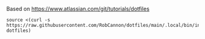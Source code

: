 Based on https://www.atlassian.com/git/tutorials/dotfiles

```
source <(curl -s https://raw.githubusercontent.com/RobCannon/dotfiles/main/.local/bin/init-dotfiles)
```